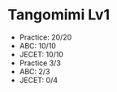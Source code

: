 # Tangomimi Lv1
* Practice: 20/20
* ABC: 10/10
* JECET: 10/10
* Practice 3/3
* ABC: 2/3
* JECET: 0/4